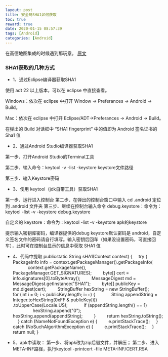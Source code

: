 ```yaml
---
layout: post
title: 安全码SHA1如何获取
toc: true
reward: true
date: 2020-01-15 08:57:39
tags: [Android]
categories: [Android]
---
```


在高德地图集成的时候遇到那玩意。
[原文](https://blog.csdn.net/qq_33704095/article/details/80861146)
### SHA1获取的几种方式
* 1、通过Eclipse编译器获取SHA1

使用 adt 22 以上版本，可以在 eclipse 中直接查看。

Windows：依次在 eclipse 中打开 Window -> Preferances -> Android -> Build。

Mac：依次在 eclipse 中打开 Eclipse/ADT->Preferances -> Android -> Build。

在弹出的 Build 对话框中 “SHA1 fingerprint” 中的值即为 Android 签名证书的 Sha1 值

<!-- more -->
* 2、通过Android Studio编译器获取SHA1

第一步、打开Android Studio的Terminal工具

第二步、输入命令：keytool -v -list -keystore keystore文件路径

第三步、输入Keystore密码

* 3、使用 keytool（jdk自带工具）获取SHA1

第一步、运行进入控制台
第二步、在弹出的控制台窗口中输入 cd .android 定位到 .android 文件夹
第三步、继续在控制台输入命令
debug.keystore：命令为：keytool -list -v -keystore debug.keystore

自定义的 keystore：命令为：keytool -list -v -keystore apk的keystore

提示输入密钥库密码，编译器提供的debug keystore默认密码是 android，自定义签名文件的密码请自行填写。输入密钥后回车（如果没设置密码，可直接回车），此时可在控制台显示的信息中获取 SHA1 值

* 4、代码中提取
publicstatic String sHA1(Context context) {
    try {
        PackageInfo info = context.getPackageManager().getPackageInfo(
            context.getPackageName(), PackageManager.GET_SIGNATURES);
        byte[] cert = info.signatures[0].toByteArray();
        MessageDigest md = MessageDigest.getInstance("SHA1");
        byte[] publicKey = md.digest(cert);
        StringBuffer hexString = new StringBuffer();
        for (int i = 0; i < publicKey.length; i++) {
            String appendString = Integer.toHexString(0xFF & publicKey[i])
                .toUpperCase(Locale.US);
            if (appendString.length() == 1)
                hexString.append("0");
            hexString.append(appendString);
        }
        return hexString.toString();
    } catch (NameNotFoundException e) {
        e.printStackTrace();
    } catch (NoSuchAlgorithmException e) {
        e.printStackTrace();
    }
    return null;
}

* 5、apk中读取：
第一步、将apk改为zip后缀文件，并解压；
第二步、进入META-INF路径，执行keytool -printcert -file META-INF/CERT.RSA